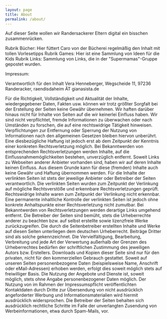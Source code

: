 ```yaml
---
layout: page
title: About
permalink: /about/
---
```


Auf dieser Seite wollen wir Randersackerer Eltern digital ein bisschen zusammenrücken.

Rubrik Bücher: Hier füttert Caro von der Bücherei regelmäßig den Inhalt mit tollen Vorlesetipps
Rubrik Games: Hier ist eine Sammlung von Ideen für die Kids
Rubrik Links: Sammlung von Links, die in der "Supermamas"-Gruppe gepostet wurden.


Impressum: 

Verantwortlich für den Inhalt Vera Henneberger, Wegscheide 11, 97236 Randeracker, raendisdaheim ÄT gianasista.de

Für die Richtigkeit, Vollständigkeit und Aktualität der Inhalte, wiedergegebener Daten, Fakten usw. können wir trotz größter Sorgfalt bei der Erstellung der Seiten keine Gewähr übernehmen. Wir haften darüber hinaus nicht für Inhalte von Seiten auf die wir keinerlei Einfluss haben. Wir sind nicht verpflichtet, fremde Informationen zu überwachen oder nach Umständen zu forschen, die auf eine rechtswidrige Tätigkeit hinweisen. Verpflichtungen zur Entfernung oder Sperrung der Nutzung von Informationen nach den allgemeinen Gesetzen bleiben hiervon unberührt. Eine diesbezügliche Haftung ist jedoch erst ab dem Zeitpunkt der Kenntnis einer konkreten Rechtsverletzung möglich. Bei Bekanntwerden von entsprechenden Rechtsverletzungen werden Inhalte, auf die Einflussnahmemöglichkeiten bestehen, unverzüglich entfernt. Soweit Links zu Webseiten anderer Anbieter vorhanden sind, haben wir auf deren Inhalte keinen Einfluss. Aus diesem Grunde kann für diese (fremden) Inhalte auch keine Gewähr und Haftung übernommen werden. Für die Inhalte der verlinkten Seiten ist stets der jeweilige Anbieter oder Betreiber der Seiten verantwortlich. Die verlinkten Seiten wurden zum Zeitpunkt der Verlinkung auf mögliche Rechtsverstöße und erkennbare Rechtsverletzungen geprüft. Rechtswidrige Inhalte waren zum Zeitpunkt der Verlinkung nicht erkennbar. Eine permanente inhaltliche Kontrolle der verlinkten Seiten ist jedoch ohne konkrete Anhaltspunkte einer Rechtsverletzung nicht zumutbar. Bei Bekanntwerden von Rechtsverletzungen werden derartige Links umgehend entfernt.
Die Betreiber der Seiten sind bemüht, stets die Urheberrechte anderer zu beachten bzw. auf selbst erstellte sowie lizenzfreie Werke zurückzugreifen. Die durch die Seitenbetreiber erstellten Inhalte und Werke auf diesen Seiten unterliegen dem deutschen Urheberrecht. Beiträge Dritter sind als solche gekennzeichnet. Die Vervielfältigung, Bearbeitung, Verbreitung und jede Art der Verwertung außerhalb der Grenzen des Urheberrechtes bedürfen der schriftlichen Zustimmung des jeweiligen Autors bzw. Erstellers. Downloads und Kopien dieser Seite sind nur für den privaten, nicht für den kommerziellen Gebrauch gestattet. Soweit auf unseren Seiten personenbezogene Daten (beispielsweise Name, Anschrift oder eMail-Adressen) erhoben werden, erfolgt dies soweit möglich stets auf freiwilliger Basis. Die Nutzung der Angebote und Dienste ist, soweit möglich, stets ohne Angabe personenbezogener Daten möglich. Der Nutzung von im Rahmen der Impressumspflicht veröffentlichten Kontaktdaten durch Dritte zur Übersendung von nicht ausdrücklich angeforderter Werbung und Informationsmaterialien wird hiermit ausdrücklich widersprochen. Die Betreiber der Seiten behalten sich ausdrücklich rechtliche Schritte im Falle der unverlangten Zusendung von Werbeinformationen, etwa durch Spam-Mails, vor.
